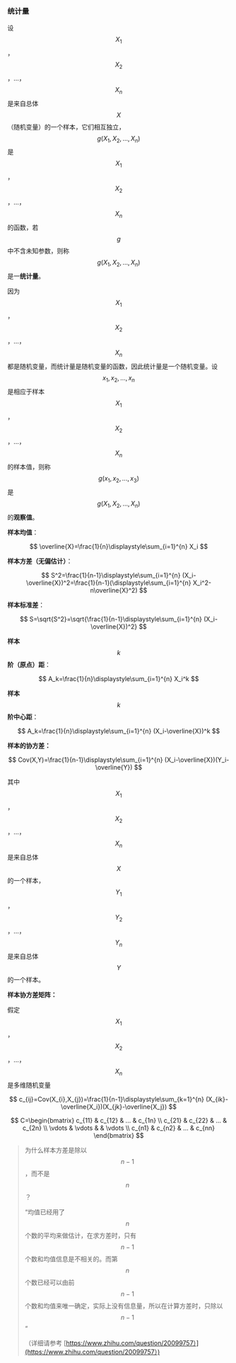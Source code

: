 ### 统计量

设$$X_1$$，$$X_2$$，...，$$X_n$$是来自总体$$X$$（随机变量）的一个样本，它们相互独立，$$g(X_1,X_2,...,X_n)$$是$$X_1$$，$$X_2$$，...，$$X_n$$的函数，若$$g$$中不含未知参数，则称$$g(X_1,X_2,...,X_n)$$是一**统计量**。

因为$$X_1$$，$$X_2$$，...，$$X_n$$都是随机变量，而统计量是随机变量的函数，因此统计量是一个随机变量。设$$x_1,x_2,...,x_n$$是相应于样本$$X_1$$，$$X_2$$，...，$$X_n$$的样本值，则称$$g(x_1,x_2,...,x_3)$$是$$g(X_1,X_2,...,X_n)$$的**观察值**。

**样本均值**：


$$
\overline{X}=\frac{1}{n}\displaystyle\sum_{i=1}^{n} X_i
$$


**样本方差（无偏估计）**：


$$
S^2=\frac{1}{n-1}\displaystyle\sum_{i=1}^{n} (X_i-\overline{X})^2=\frac{1}{n-1}(\displaystyle\sum_{i=1}^{n} X_i^2-n\overline{X}^2)
$$


**样本标准差**：


$$
S=\sqrt{S^2}=\sqrt{\frac{1}{n-1}\displaystyle\sum_{i=1}^{n} (X_i-\overline{X})^2}
$$


**样本**$$k$$**阶（原点）距**：


$$
A_k=\frac{1}{n}\displaystyle\sum_{i=1}^{n} X_i^k
$$


**样本**$$k$$**阶中心距**：


$$
A_k=\frac{1}{n}\displaystyle\sum_{i=1}^{n} (X_i-\overline{X})^k
$$


**样本的协方差：**


$$
Cov(X,Y)=\frac{1}{n-1}\displaystyle\sum_{i=1}^{n} (X_i-\overline{X})(Y_i-\overline{Y})
$$


其中$$X_1$$，$$X_2$$，...，$$X_n$$是来自总体$$X$$的一个样本，$$Y_1$$，$$Y_2$$，...，$$Y_n$$是来自总体$$Y$$的一个样本。

**样本协方差矩阵：**

假定$$X_1$$，$$X_2$$，...，$$X_n$$是多维随机变量


$$
c_{ij}=Cov(X_{i},X_{j})=\frac{1}{n-1}\displaystyle\sum_{k=1}^{n} (X_{ik}-\overline{X_i})(X_{jk}-\overline{X_j})
$$

$$
C=\begin{bmatrix}
   c_{11} & c_{12} & ... & c_{1n}  \\
   c_{21} & c_{22} & ... & c_{2n} \\
   \vdots & \vdots & & \vdots \\
   c_{n1} & c_{n2} & ... & c_{nn} 
\end{bmatrix}
$$


> 为什么样本方差是除以$$n-1$$，而不是$$n$$？
>
> “均值已经用了$$n$$个数的平均来做估计，在求方差时，只有$$n-1$$个数和均值信息是不相关的。而第$$n$$个数已经可以由前$$n-1$$个数和均值来唯一确定，实际上没有信息量，所以在计算方差时，只除以$$n-1$$“
>
> （详细请参考 [https://www.zhihu.com/question/20099757）](https://www.zhihu.com/question/20099757）)



